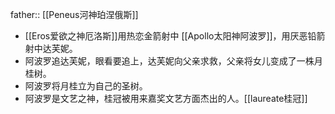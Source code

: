 father:: [[Peneus河神珀涅俄斯]]

- [[Eros爱欲之神厄洛斯]]用热恋金箭射中 [[Apollo太阳神阿波罗]]，用厌恶铅箭射中达芙妮。
- 阿波罗追达芙妮，眼看要追上，达芙妮向父亲求救，父亲将女儿变成了一株月桂树。
- 阿波罗将月桂立为自己的圣树。
- 阿波罗是文艺之神，桂冠被用来嘉奖文艺方面杰出的人。[[laureate桂冠]]